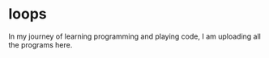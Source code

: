 # loops

In my journey of learning programming and playing code, I am uploading all the programs here.
